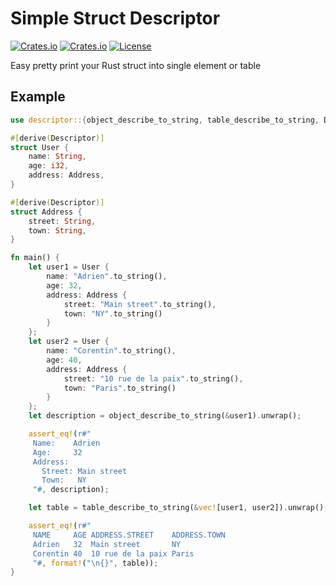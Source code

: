 <!-- omit in TOC -->

# Simple Struct Descriptor

[![Crates.io](https://img.shields.io/crates/v/descriptor?style=flat-square)](https://crates.io/crates/descriptor)
[![Crates.io](https://img.shields.io/crates/d/descriptor?style=flat-square)](https://crates.io/crates/descriptor)
[![License](https://img.shields.io/badge/license-Apache%202.0-blue?style=flat-square)](https://github.com/XciD/descriptor/blob/master/LICENSE)

Easy pretty print your Rust struct into single element or table

## Example

```rust
use descriptor::{object_describe_to_string, table_describe_to_string, Descriptor};

#[derive(Descriptor)]
struct User {
    name: String,
    age: i32,
    address: Address,
}

#[derive(Descriptor)]
struct Address {
    street: String,
    town: String,
}

fn main() {
    let user1 = User {
        name: "Adrien".to_string(),
        age: 32,
        address: Address {
            street: "Main street".to_string(),
            town: "NY".to_string()
        }
    };
    let user2 = User {
        name: "Corentin".to_string(),
        age: 40,
        address: Address {
            street: "10 rue de la paix".to_string(),
            town: "Paris".to_string()
        }
    };
    let description = object_describe_to_string(&user1).unwrap();

    assert_eq!(r#"
     Name:    Adrien
     Age:     32
     Address:
       Street: Main street
       Town:   NY
     "#, description);

    let table = table_describe_to_string(&vec![user1, user2]).unwrap();

    assert_eq!(r#"
     NAME     AGE ADDRESS.STREET    ADDRESS.TOWN
     Adrien   32  Main street       NY
     Corentin 40  10 rue de la paix Paris
     "#, format!("\n{}", table));
}
```
